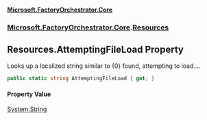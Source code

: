 #### [Microsoft.FactoryOrchestrator.Core](./Microsoft-FactoryOrchestrator-Core.md 'Microsoft.FactoryOrchestrator.Core')
### [Microsoft.FactoryOrchestrator.Core](./Microsoft-FactoryOrchestrator-Core.md 'Microsoft.FactoryOrchestrator.Core').[Resources](./Microsoft-FactoryOrchestrator-Core-Resources.md 'Microsoft.FactoryOrchestrator.Core.Resources')
## Resources.AttemptingFileLoad Property
Looks up a localized string similar to {0} found, attempting to load....  
```csharp
public static string AttemptingFileLoad { get; }
```
#### Property Value
[System.String](https://docs.microsoft.com/en-us/dotnet/api/System.String 'System.String')  
